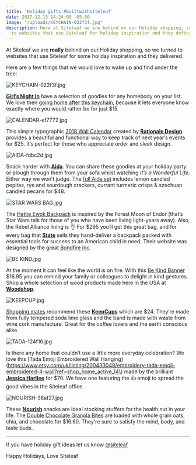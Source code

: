 ```yaml
---
title: 'Holiday gifts #builtwithsiteleaf'
date: 2017-12-15 14:24:00 -05:00
image: "/uploads/KEYCHAIN-022f3f.jpg"
description: Here at Siteleaf we are behind on our Holiday shopping, so we turned
  to websites that use Siteleaf for holiday inspiration and they definitely delivered.
---
```


At Siteleaf we are **really** behind on our Holiday shopping, so we turned to websites that use Siteleaf for some holiday inspiration and they delivered. 

Here are a few things that we would love to wake up and find under the tree:

![KEYCHAIN-022f3f.jpg](/uploads/KEYCHAIN-022f3f.jpg)

[**Girl’s Night In**](https://shop.girlsnightin.co) have a selection of goodies for any homebody on your list. We love their [going home after this keychain](https://shop.girlsnightin.co/collections/apparel/products/keychain), because it lets everyone know exactly where you would rather be for just $15. 

![CALENDAR-ef7772.jpg](/uploads/CALENDAR-ef7772.jpg)

This simple typographic [2018 Wall Calendar](https://rationale-design.com/shop/sans-wall-calendar/) created by [**Rationale Design**](https://rationale-design.com/) provides a beautiful and functional way to keep track of next year’s events for $25. It’s perfect for those who appreciate order and sleek design.

![AIDA-fdbc2d.jpg](/uploads/AIDA-fdbc2d.jpg)

Snack harder with [**Aida**](https://www.aidaeats.com). You can share these goodies at your holiday party or plough through them from your sofa whilst watching *It’s a Wonderful Life*. Either way we won’t judge. The [full Aida set](https://www.aidaeats.com/products/the-full-set) includes lemon candied pepitas, rye and sourdough crackers, currant turmeric crisps & szechuan candied pecans for $48. 

![STAR WARS BAG.jpg](/uploads/STAR%20WARS%20BAG.jpg)

The [Hattie Ewok Backpack](https://www.statebags.com/products/hattie-ewok) is inspired by the Forest Moon of Endor (that’s Star Wars talk for those of you who have been living light-years away). Also, the Rebel Alliance lining is 👌 For $295 you’ll get this great bag, and for every bag that [**State**](https://www.statebags.com) sells they hand-deliver a backpack packed with essential tools for success to an American child in need. Their website was designed by the great [Bondfire Inc](http://bondfireinc.com/work/state-bags-e-commerce-design-development/). 

![BE KIND.jpg](/uploads/BE%20KIND.jpg)

At the moment it can feel like the world is on fire. With this [Be Kind Banner](https://www.etsy.com/listing/540974808/be-kind-banner-wood-banner-wood-sign) $16.95 you can remind your family or colleagues to delight in kind gestures. Shop a whole selection of wood products made here in the USA at [**Woodshop**](http://www.woodshopusa.com). 

![KEEPCUP.jpg](/uploads/KEEPCUP.jpg)

[Shopping mates](https://shoppingmates.siroop.ch/blog/nachhaltige-weihnachtsgeschenke/) recommend these [**KeepCups**](http://us.keepcup.com/keepcup-series/tasting-notes-brew-cork-series/fika.html) which are $24. They’re made from fully tempered soda lime glass and the band is made with waste from wine cork manufacture. Great for the coffee lovers and the earth conscious alike. 

![TADA-124f16.jpg](/uploads/TADA-124f16.jpg)

Is there any home that couldn’t use a little more everyday celebration? We love this [Tada Emoji Embroidered Wall Hanging](https://www.etsy.com/uk/listing/200433048/embroidery-tada-emoji-embroidered-4-wall?ref=shop_home_active_14\) made by the brilliant [**Jessica Harllee**](http://jessicaharllee.com) for $70. We have one featuring the 👍 emoji to spread the good vibes in the Siteleaf office. 

![NOURISH-38af27.jpg](/uploads/NOURISH-38af27.jpg)

These [**Nourish**](https://nourishsnacks.com) snacks are ideal stocking stuffers for the health nut in your life. The [Double Chocolate Granola Bites](https://nourishsnacks.com/snacks/double-chocolate/) are loaded with whole grain oats, chia, and chocolate for $16.60. They're sure to satisfy the mind, body, and taste buds. 

***

If you have holiday gift ideas let us know [@siteleaf](https://twitter.com/siteleaf)

Happy Holidays, 
Love Siteleaf